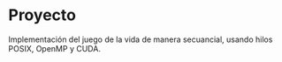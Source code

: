 # Proyecto

Implementación del juego de la vida de manera secuancial, usando hilos POSIX, OpenMP y CUDA.